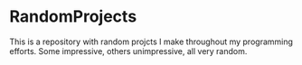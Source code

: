 # RandomProjects

This is a repository with random projcts I make throughout my programming efforts. Some impressive, others unimpressive, all very random.
